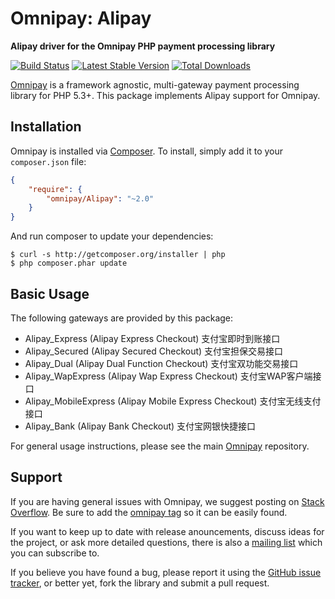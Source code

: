 # Omnipay: Alipay

**Alipay driver for the Omnipay PHP payment processing library**

[![Build Status](https://travis-ci.org/lokielse/omnipay.png?branch=master)](https://travis-ci.org/lokielse/omnipay)
[![Latest Stable Version](https://poser.pugx.org/omnipay/alipay/version.png)](https://packagist.org/packages/omnipay/alipay)
[![Total Downloads](https://poser.pugx.org/omnipay/alipay/d/total.png)](https://packagist.org/packages/omnipay/alipay)

[Omnipay](https://github.com/omnipay/omnipay) is a framework agnostic, multi-gateway payment
processing library for PHP 5.3+. This package implements Alipay support for Omnipay.

## Installation

Omnipay is installed via [Composer](http://getcomposer.org/). To install, simply add it
to your `composer.json` file:

```json
{
    "require": {
        "omnipay/Alipay": "~2.0"
    }
}
```

And run composer to update your dependencies:

    $ curl -s http://getcomposer.org/installer | php
    $ php composer.phar update

## Basic Usage

The following gateways are provided by this package:


* Alipay_Express (Alipay Express Checkout) 支付宝即时到账接口
* Alipay_Secured (Alipay Secured Checkout) 支付宝担保交易接口
* Alipay_Dual (Alipay Dual Function Checkout) 支付宝双功能交易接口
* Alipay_WapExpress (Alipay Wap Express Checkout) 支付宝WAP客户端接口
* Alipay_MobileExpress (Alipay Mobile Express Checkout) 支付宝无线支付接口
* Alipay_Bank (Alipay Bank Checkout) 支付宝网银快捷接口

For general usage instructions, please see the main [Omnipay](https://github.com/omnipay/omnipay)
repository.

## Support

If you are having general issues with Omnipay, we suggest posting on
[Stack Overflow](http://stackoverflow.com/). Be sure to add the
[omnipay tag](http://stackoverflow.com/questions/tagged/omnipay) so it can be easily found.

If you want to keep up to date with release anouncements, discuss ideas for the project,
or ask more detailed questions, there is also a [mailing list](https://groups.google.com/forum/#!forum/omnipay) which
you can subscribe to.

If you believe you have found a bug, please report it using the [GitHub issue tracker](https://github.com/omnipay/Alipay/issues),
or better yet, fork the library and submit a pull request.
